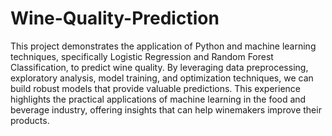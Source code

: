 # Wine-Quality-Prediction
This project demonstrates the application of Python and machine learning techniques, specifically Logistic Regression and Random Forest Classification, to predict wine quality. By leveraging data preprocessing, exploratory analysis, model training, and optimization techniques, we can build robust models that provide valuable predictions. This experience highlights the practical applications of machine learning in the food and beverage industry, offering insights that can help winemakers improve their products.
